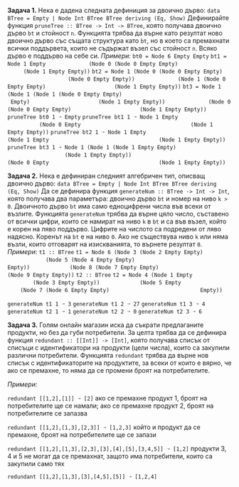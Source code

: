 **Задача 1.** Нека е дадена следната дефиниция за двоично дърво:
`data BTree = Empty | Node Int BTree BTree deriving (Eq, Show)`
Дефинирайте функция `pruneTree :: BTree -> Int -> BTree`, която получава двоично дърво `bt` и стойност `n`. Функцията трябва да върне като резултат ново двоично дърво със същата структура като `bt`, но в което са премахнати всички поддървета, които не съдържат възел със стойност `n`. Всяко дърво е поддърво на себе си.
*Примери:*
`bt0 = Node 6 Empty Empty`
`bt1 = Node 1 Empty`
`             (Node 0 (Node 0 Empty Empty)`
`                     (Node 1 Empty Empty))`
`bt2 = Node 1 (Node 0 (Node 0 Empty Empty)`
`                     (Node 0 Empty Empty))`
`             (Node 1 (Node 0 Empty Empty)`
`                     (Node 1 Empty Empty))`
`bt3 = Node 1 (Node 1 (Node 1 (Node 0 Empty Empty)`
`                             Empty)`
`                     (Node 1 Empty Empty))`
`             (Node 0 (Node 0 Empty Empty)`
`                     (Node 1 Empty Empty))`
`pruneTree bt0 1 ➝ Empty`
`pruneTree bt1 1 ➝ Node 1 Empty`
`                          (Node 0 Empty`
`                                  (Node 1 Empty Empty))`
`pruneTree bt2 1 ➝ Node 1 Empty`
`                          (Node 1 Empty`
`                                  (Node 1 Empty Empty))`
`pruneTree bt3 1 ➝ Node 1 (Node 1 (Node 1 Empty Empty)`
`                                  (Node 1 Empty Empty))`
`                          (Node 0 Empty`
`                                  (Node 1 Empty Empty))`

**Задача 2.** Нека е дефиниран следният алгебричен тип, описващ двоично дърво:
`data BTree = Empty | Node Int BTree BTree deriving (Eq, Show)`
Да се дефинира функция `generateNum :: BTree -> Int -> Int`, която получава два параметъра: двоично дърво `bt` и номер на ниво `k > 0`. Двоичното дърво `bt` има само едноцифрени числа във всеки от възлите. Функцията `generateNum` трябва да върне цяло число, съставено от всички цифри, които се намират на ниво `k` в `bt` и са във възел, който е корен на ляво поддърво. Цифрите на числото са подредени от ляво надясно. Коренът на `bt` е на ниво `0`. Ако не съществува ниво `k` или няма възли, които отговарят на изискванията, то върнете резултат `0`.
*Примери:*
`t1 :: BTree`
`t1 = Node 6 (Node 3 (Node 2 Empty Empty)`
`                    (Node 5 (Node 4 Empty Empty)`
`                            Empty))`
`            (Node 8 (Node 7 Empty Empty)`
`                    (Node 9 Empty Empty))`
`t2 :: BTree`
`t2 = Node 4 (Node 1 Empty`
`                    (Node 3 Empty Empty))`
`            (Node 5 Empty`
`                    (Node 7 (Node 6 Empty Empty)`
`                            Empty))`

`generateNum t1 1 ➝ 3`
`generateNum t1 2 ➝ 27`
`generateNum t1 3 ➝ 4`
`generateNum t2 1 ➝ 1`
`generateNum t2 2 ➝ 0`
`generateNum t2 3 ➝ 6`

**Задача 3.** Голям онлайн магазин иска да съкрати предлаганите продукти, но без да губи потребители. За целта трябва да се дефинира функция `redundant :: [[Int]] -> [Int]`, която получава списък от списъци с идентификатори на продукти (цели числа), които са закупили различни потребители. Функцията `redundant` трябва да върне нов списък с идентификаторите на продуктите, за всеки от които е вярно, че ако се премахне, то няма да се промени броят на потребителите.

*Примери:*

`redundant [[1,2],[1]] ➝ [2]`
ако се премахне продукт 1, броят на потребителите ще се намали;
ако се премахне продукт 2, броят на потребителите се запазва

`redundant [[1,2],[1,3],[2,3]] ➝ [1,2,3]`
който и продукт да се премахне, броят на потребителите ще се запази

`redundant [[1,2],[1,3],[2,3],[3],[4],[5],[3,4,5]] ➝ [1,2]`
продукти 3, 4 и 5 не могат да се премахнат, защото има потребители, които са
закупили само тях

`redundant [[1,2],[1,3],[3],[4,5],[5]] ➝ [1,2,4]`
